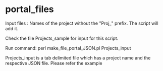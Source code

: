 # portal_files
Input files : Names of the project without the "Proj_"  prefix. The script will add it. 

Check the file Projects_sample for input for this script. 

Run command: 
perl make_file_portal_JSON.pl Projects_input 

Projects_input is a tab delimited file which has a project name and the respective JSON file. Please refer the example

